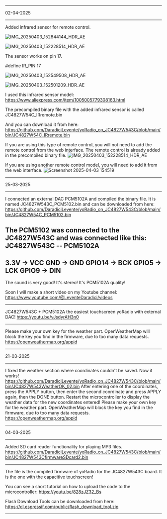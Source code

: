 ***********************************************************
02-04-2025
***********************************************************
Added infrared sensor for remote control.

![IMG_20250403_152844144_HDR_AE](https://github.com/user-attachments/assets/154df16c-6e46-4d13-9529-25e6eaca213f)

![IMG_20250403_152228514_HDR_AE](https://github.com/user-attachments/assets/3bab8da7-2b16-40e8-a799-f509ae510dcf)

The sensor works on pin 17.

#define IR_PIN 17

![IMG_20250403_152549508_HDR_AE](https://github.com/user-attachments/assets/733a715f-6eff-4a1f-9fa5-4c708d237941)


![IMG_20250403_152501209_HDR_AE](https://github.com/user-attachments/assets/0b95cc90-5c3e-4ba9-afc1-92487a1b0129)

I used this infrared sensor model:
https://www.aliexpress.com/item/1005005779308163.html

The precompiled binary file with the added infrared sensor is called JC4827W54C_IRremote.bin

And you can download it from here: 
https://github.com/DaradiciLevente/yoRadio_on_JC4827W543C/blob/main/bin/JC4827W54C_IRremote.bin

If you are using this type of remote control, you will not need to add the remote control from the web interface. The remote control is already added in the precompiled binary file.
![IMG_20250403_152228514_HDR_AE](https://github.com/user-attachments/assets/662c3277-8509-460d-a8a4-670871769704)

If you are using another remote control model, you will need to add it from the web interface.
![Screenshot 2025-04-03 154519](https://github.com/user-attachments/assets/2e67b725-98fd-43ba-b1d0-96e5a3fae242)

***********************************************************
25-03-2025
***********************************************************
I connected an external DAC PCM5102A and compiled the binary file. It is named JC4827W543C_PCM5102.bin and can be downloaded from here: https://github.com/DaradiciLevente/yoRadio_on_JC4827W543C/blob/main/bin/JC4827W54C_PCM5102.bin

The PCM5102 was connected to the JC4827W543C and was connected like this:
JC4827W543C -- PCM5102A
---------------------------------
3.3V → VCC
GND → GND
GPIO14 → BCK
GPIO5 → LCK
GPIO9 → DIN
---------------------------------

The sound is very good! It's stereo! It's PCM5102A quality!

Soon I will make a short video on my Youtube channel:
https://www.youtube.com/@LeventeDaradici/videos
***********************************************************
JC4827W543C + PCM5102A the easiest touchscreen yoRadio with external DAC!
https://youtu.be/vJsdyrAH3n0
***********************************************************
Please make your own key for the weather part. OpenWeatherMap will block the key you find in the firmware, due to too many data requests.
https://openweathermap.org/appid
***********************************************************
21-03-2025
***********************************************************
I fixed the weather section where coordinates couldn't be saved. Now it works!
https://github.com/DaradiciLevente/yoRadio_on_JC4827W543C/blob/main/bin/JC4827W543WeatherOK_02.bin
After entering one of the coordinates, press the APPLY button, then enter the second coordinate and press APPLY again, then the DONE button.
Restart the microcontroller to display the weather data for the new coordinates entered!
Please make your own key for the weather part. OpenWeatherMap will block the key you find in the firmware, due to too many data requests.
https://openweathermap.org/appid
***********************************************************
04-03-2025
***********************************************************
Added SD card reader functionality for playing MP3 files.
https://github.com/DaradiciLevente/yoRadio_on_JC4827W543C/blob/main/bin/JC4827W543CfirmwareSDcard2.bin
***********************************************************

The file is the compiled firmware of yoRadio for the JC4827W543C board. It is the one with the capacitive touchscreen!

You can see a short tutorial on how to upload the code to the microcontroller:
https://youtu.be/828zJZ32_Bs

Flash Download Tools can be downloaded from here:
https://dl.espressif.com/public/flash_download_tool.zip
***********************************************************
